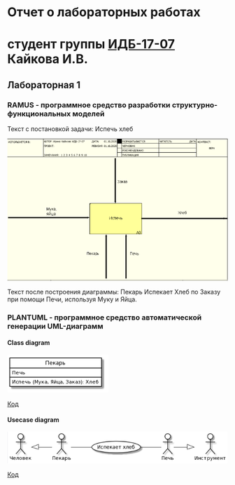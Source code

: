 # Отчет о лабораторных работах
# студент группы [ИДБ-17-07](https://github.com/stankin/design-part-1/wiki/list-idb-17-07) Кайкова И.В.

## Лабораторная 1

### RAMUS - программное средство разработки структурно-функциональных моделей
Текст с постановкой задачи: Испечь хлеб

![none](https://github.com/IrinaKaykova/kaikovaaIV.github.io/blob/master/%D0%9B%D0%B0%D0%B1%D0%BE%D1%80%D0%B0%D1%82%D0%BE%D1%80%D0%BD%D0%B0%D1%8F%201/%D0%A0%D0%B8%D1%81%D1%83%D0%BD%D0%BE%D0%BA%201.PNG)

Текст после построения диаграммы: Пекарь Испекает Хлеб по Заказу при помощи Печи, используя Муку и Яйца.

### PLANTUML - программное средство автоматической генерации UML-диаграмм
#### Class diagram
![none](https://github.com/IrinaKaykova/kaikovaaIV.github.io/blob/master/%D0%9B%D0%B0%D0%B1%D0%BE%D1%80%D0%B0%D1%82%D0%BE%D1%80%D0%BD%D0%B0%D1%8F%201/%D0%A0%D0%B8%D1%81%D1%83%D0%BD%D0%BE%D0%BA%202.PNG)

[Код](https://github.com/IrinaKaykova/kaikovaaIV.github.io/blob/master/%D0%9B%D0%B0%D0%B1%D0%BE%D1%80%D0%B0%D1%82%D0%BE%D1%80%D0%BD%D0%B0%D1%8F%201/%D0%A2%D0%B5%D0%BA%D1%81%D1%82%D0%BE%D0%B2%D1%8B%D0%B9%20%D0%B4%D0%BE%D0%BA%D1%83%D0%BC%D0%B5%D0%BD%D1%82%201.txt)

#### Usecase diagram
![none](https://github.com/IrinaKaykova/kaikovaaIV.github.io/blob/master/%D0%9B%D0%B0%D0%B1%D0%BE%D1%80%D0%B0%D1%82%D0%BE%D1%80%D0%BD%D0%B0%D1%8F%201/%D0%A0%D0%B8%D1%81%D1%83%D0%BD%D0%BE%D0%BA%203.PNG)

[Код](https://github.com/IrinaKaykova/kaikovaaIV.github.io/blob/master/%D0%9B%D0%B0%D0%B1%D0%BE%D1%80%D0%B0%D1%82%D0%BE%D1%80%D0%BD%D0%B0%D1%8F%201/%D0%A2%D0%B5%D0%BA%D1%81%D1%82%D0%BE%D0%B2%D1%8B%D0%B9%20%D0%B4%D0%BE%D0%BA%D1%83%D0%BC%D0%B5%D0%BD%D1%82%202.txt)
